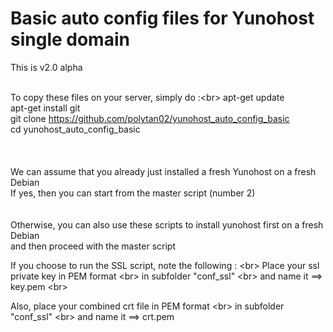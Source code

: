# Basic auto config files for Yunohost single domain


This is v2.0 alpha<br/>
<br/>


To copy these files on your server, simply do :<br\>
apt-get update<br/>
apt-get install git<br/>
git clone https://github.com/polytan02/yunohost_auto_config_basic <br/>
cd yunohost_auto_config_basic<br/>
<br/>
<br/>
<br/>
We can assume that you already just installed a fresh Yunohost on a fresh Debian<br/>
If yes, then you can start from the master script (number 2)<br/>
<br/>
<br/>
Otherwise, you can also use these scripts to install yunohost first on a fresh Debian<br/>
and then proceed with the master script<br/>


If you choose to run the SSL script, note the following : <br\>
Place your ssl private key in PEM format <br\>
in subfolder "conf_ssl"  <br\>
and name it ==> key.pem <br\>

Also, place your combined crt file in PEM format   <br\>
in subfolder "conf_ssl"  <br\>
and name it ==> crt.pem

